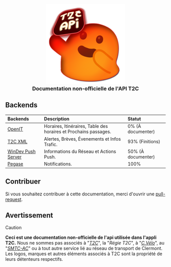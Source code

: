 <h3 align="center">
  <br>
  <img src="https://github.com/dumb-software/T2C-API-Documentation/blob/main/.github/assets/apilogo2.png?raw=true" width="250px" alt="Placeholder API logo"/>
  <br>
  <b>Documentation non-officielle de l'API T2C</b>
  <br>
</h3>

## Backends
| Backends                                                                                                             | Description                                                     | Statut                |
| :------------------------------------------------------------------------------------------------------------------- | :-------------------------------------------------------------- | :-------------------- |
| [OpenIT](https://github.com/dumb-software/T2C-API-Documentation/tree/main/docs/OpenIT)                               | Horaires, Itinéraires, Table des horaires et Prochains passages.| 0% (À documenter)     |
| [T2C XML](https://github.com/dumb-software/T2C-API-Documentation/tree/main/docs/T2C_XML)                             | Alertes, Brèves, Évenements et Infos Trafic.                    | 93% (Finitions)       |
| [WinDev Push Server](https://github.com/dumb-software/T2C-API-Documentation/tree/main/docs/WD_Push)                  | Informations du Réseau et Actions Push.                         | 50% (À documenter) |
| [Pegase](https://github.com/dumb-software/T2C-API-Documentation/tree/main/docs/pegase)                               | Notifications.                                                  | 100%                  |



## Contribuer

Si vous souhaitez contribuer à cette documentation, merci d'ouvrir une [pull-request](https://github.com/dumb-software/T2C-API-Documentation/pulls).

## Avertissement
>[!CAUTION]
> **Ceci est une documentation non-officielle de l'api utilisée dans l'appli T2C.**
> Nous ne sommes pas associés à "*[T2C](https://www.t2c.fr/)*", la "*Régie T2C*", à "*[C.Vélo](https://www.c-velo.fr/)*", au "*[SMTC-AC](https://www.smtc-clermont-agglo.fr/)*" ou à tout autre service lié au réseau de transport de Clermont.
> Les logos, marques et autres éléments associés à T2C sont la propriété de leurs détenteurs respectifs.
